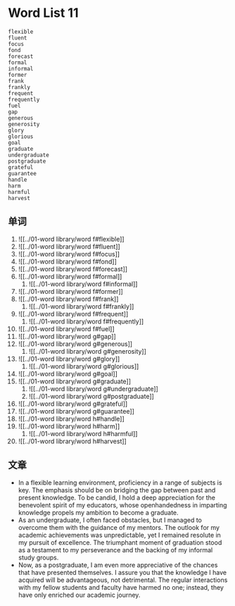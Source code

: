 # Word List 11

	flexible
	fluent
	focus
	fond
	forecast
	formal
	informal
	former
	frank
	frankly
	frequent
	frequently
	fuel
	gap
	generous
	generosity
	glory
	glorious
	goal
	graduate
	undergraduate
	postgraduate
	grateful
	guarantee
	handle
	harm
	harmful
	harvest

## 单词
1. ![[../01-word library/word f#flexible]]
2. ![[../01-word library/word f#fluent]]
3. ![[../01-word library/word f#focus]]
4. ![[../01-word library/word f#fond]]
5. ![[../01-word library/word f#forecast]]
6. ![[../01-word library/word f#formal]]
	1. ![[../01-word library/word f#informal]]
7. ![[../01-word library/word f#former]]
8. ![[../01-word library/word f#frank]]
	1. ![[../01-word library/word f#frankly]]
9. ![[../01-word library/word f#frequent]]
	1. ![[../01-word library/word f#frequently]]
10. ![[../01-word library/word f#fuel]]
11. ![[../01-word library/word g#gap]]
12. ![[../01-word library/word g#generous]]
	1. ![[../01-word library/word g#generosity]]
13. ![[../01-word library/word g#glory]]
	1. ![[../01-word library/word g#glorious]]
14. ![[../01-word library/word g#goal]]
15. ![[../01-word library/word g#graduate]]
	1. ![[../01-word library/word g#undergraduate]]
	2. ![[../01-word library/word g#postgraduate]]
16. ![[../01-word library/word g#grateful]]
17. ![[../01-word library/word g#guarantee]]
18. ![[../01-word library/word h#handle]]
19. ![[../01-word library/word h#harm]]
	1. ![[../01-word library/word h#harmful]]
20. ![[../01-word library/word h#harvest]]

## 文章

- In a flexible learning environment, proficiency in a range of subjects is key. The emphasis should be on bridging the gap between past and present knowledge. To be candid, I hold a deep appreciation for the benevolent spirit of my educators, whose openhandedness in imparting knowledge propels my ambition to become a graduate.
- As an undergraduate, I often faced obstacles, but I managed to overcome them with the guidance of my mentors. The outlook for my academic achievements was unpredictable, yet I remained resolute in my pursuit of excellence. The triumphant moment of graduation stood as a testament to my perseverance and the backing of my informal study groups.
- Now, as a postgraduate, I am even more appreciative of the chances that have presented themselves. I assure you that the knowledge I have acquired will be advantageous, not detrimental. The regular interactions with my fellow students and faculty have harmed no one; instead, they have only enriched our academic journey.
